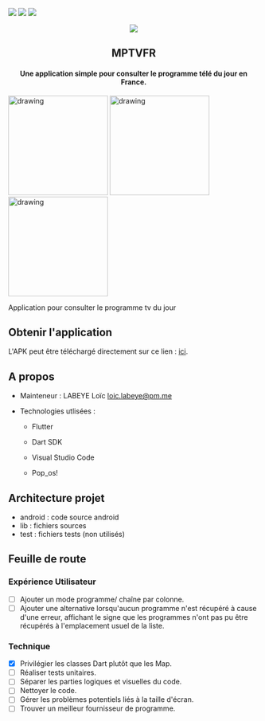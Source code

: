 <a href="https://github.com/nag763/monprogrammetv/blob/main/LICENSE" alt="License"><img src="https://img.shields.io/bower/l/bootstrap"></a>
<a href="https://github.com/nag763/monprogrammetv/releases/latest" alt="GitHub release"><img src="https://img.shields.io/github/v/release/nag763/monprogrammetv" ></a>
<a href="" alt="issues"><img src="https://img.shields.io/github/issues/nag763/monprogrammetv"></a>

<p align="center"><img src="https://github.com/nag763/monprogrammetv/blob/main/logos/logo.png"></img></p>

<h2 align="center">MPTVFR</h2>
<h4 align="center">Une application simple pour consulter le programme télé du jour en France.</h4>

<img src="https://github.com/nag763/monprogrammetv/blob/main/screen1.jpg" alt="drawing" width="200"/>
<img src="https://github.com/nag763/monprogrammetv/blob/main/screen2.jpg" alt="drawing" width="200"/>
<img src="https://github.com/nag763/monprogrammetv/blob/main/screen3.jpg" alt="drawing" width="200"/>

Application pour consulter le programme tv du jour

## Obtenir l'application

L'APK peut être téléchargé directement sur ce lien : [ici](https://github.com/nag763/monprogrammetv/releases/latest).

## A propos

- Mainteneur : LABEYE Loïc <loic.labeye@pm.me>

- Technologies utlisées :

  - Flutter

  - Dart SDK

  - Visual Studio Code

  - Pop_os!

## Architecture projet

- android : code source android
- lib : fichiers sources
- test : fichiers tests (non utilisés)

## Feuille de route

### Expérience Utilisateur

- [ ] Ajouter un mode programme/ chaîne par colonne.
- [ ] Ajouter une alternative lorsqu'aucun programme n'est récupéré à cause d'une erreur, affichant le signe que les programmes n'ont pas pu être récupérés à l'emplacement usuel de la liste.

### Technique

- [X] Privilégier les classes Dart plutôt que les Map.
- [ ] Réaliser tests unitaires.
- [ ] Séparer les parties logiques et visuelles du code.
- [ ] Nettoyer le code.
- [ ] Gérer les problèmes potentiels liés à la taille d'écran.
- [ ] Trouver un meilleur fournisseur de programme.
